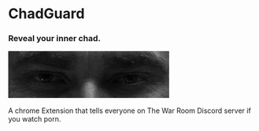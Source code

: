 # ChadGuard
### Reveal your inner chad.
![The Chad Look](./images/chadlook2.png)

A chrome Extension that tells everyone on The War Room Discord server if you watch porn.

